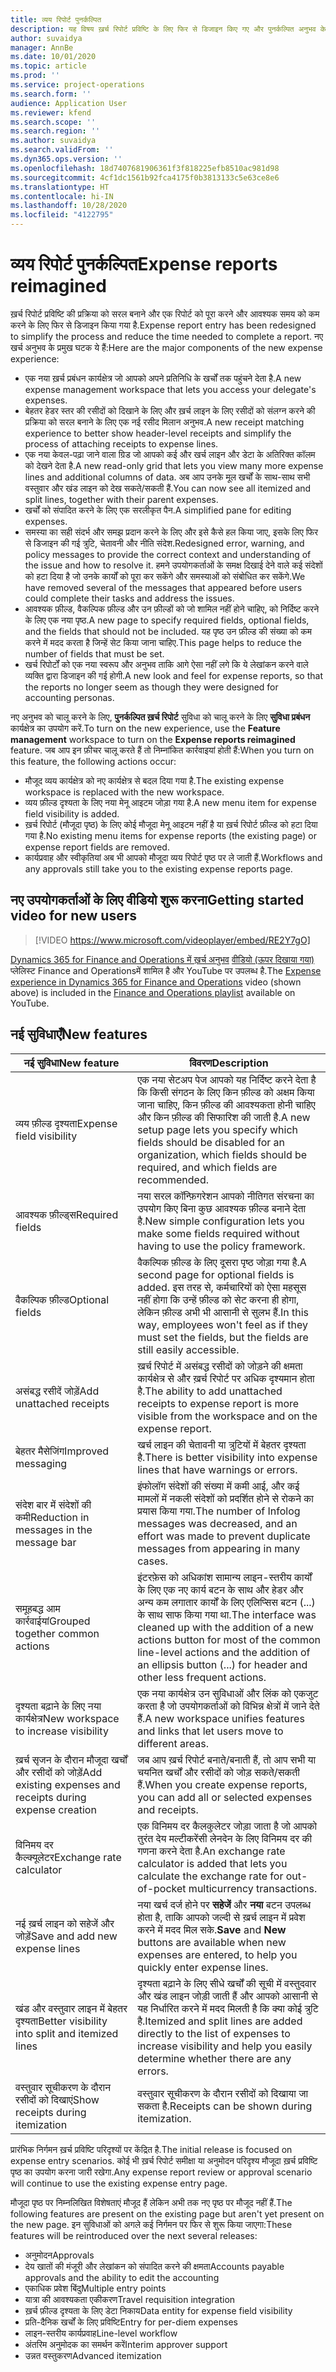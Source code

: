 ```yaml
---
title: व्यय रिपोर्ट पुनर्कल्पित
description: यह विषय ख़र्च रिपोर्ट प्रविष्टि के लिए फिर से डिजाइन किए गए और पुनर्कल्पित अनुभव के बारे में जानकारी प्रदान करता है.
author: suvaidya
manager: AnnBe
ms.date: 10/01/2020
ms.topic: article
ms.prod: ''
ms.service: project-operations
ms.search.form: ''
audience: Application User
ms.reviewer: kfend
ms.search.scope: ''
ms.search.region: ''
ms.author: suvaidya
ms.search.validFrom: ''
ms.dyn365.ops.version: ''
ms.openlocfilehash: 18d7407681906361f3f818225efb8510ac981d98
ms.sourcegitcommit: 4cf1dc1561b92fca4175f0b3813133c5e63ce8e6
ms.translationtype: HT
ms.contentlocale: hi-IN
ms.lasthandoff: 10/28/2020
ms.locfileid: "4122795"
---
```

# <a name="expense-reports-reimagined"></a><span data-ttu-id="ebb3b-103">व्यय रिपोर्ट पुनर्कल्पित</span><span class="sxs-lookup"><span data-stu-id="ebb3b-103">Expense reports reimagined</span></span>

<span data-ttu-id="ebb3b-104">ख़र्च रिपोर्ट प्रविष्टि की प्रक्रिया को सरल बनाने और एक रिपोर्ट को पूरा करने और आवश्यक समय को कम करने के लिए फिर से डिजाइन किया गया है.</span><span class="sxs-lookup"><span data-stu-id="ebb3b-104">Expense report entry has been redesigned to simplify the process and reduce the time needed to complete a report.</span></span> <span data-ttu-id="ebb3b-105">नए खर्च अनुभव के प्रमुख घटक ये हैं:</span><span class="sxs-lookup"><span data-stu-id="ebb3b-105">Here are the major components of the new expense experience:</span></span>

- <span data-ttu-id="ebb3b-106">एक नया ख़र्च प्रबंधन कार्यक्षेत्र जो आपको अपने प्रतिनिधि के खर्चों तक पहुंचने देता है.</span><span class="sxs-lookup"><span data-stu-id="ebb3b-106">A new expense management workspace that lets you access your delegate's expenses.</span></span>
- <span data-ttu-id="ebb3b-107">बेहतर हेडर स्तर की रसीदों को दिखाने के लिए और ख़र्च लाइन के लिए रसीदों को संलग्न करने की प्रक्रिया को सरल बनाने के लिए एक नई रसीद मिलान अनुभव.</span><span class="sxs-lookup"><span data-stu-id="ebb3b-107">A new receipt matching experience to better show header-level receipts and simplify the process of attaching receipts to expense lines.</span></span>
- <span data-ttu-id="ebb3b-108">एक नया केवल-पढ़ा जाने वाला ग्रिड जो आपको कई और खर्च लाइन और डेटा के अतिरिक्त कॉलम को देखने देता है.</span><span class="sxs-lookup"><span data-stu-id="ebb3b-108">A new read-only grid that lets you view many more expense lines and additional columns of data.</span></span> <span data-ttu-id="ebb3b-109">अब आप उनके मूल खर्चों के साथ-साथ सभी वस्तुवार और खंड लाइन को देख सकते/सकती हैं.</span><span class="sxs-lookup"><span data-stu-id="ebb3b-109">You can now see all itemized and split lines, together with their parent expenses.</span></span>
- <span data-ttu-id="ebb3b-110">खर्चों को संपादित करने के लिए एक सरलीकृत पैन.</span><span class="sxs-lookup"><span data-stu-id="ebb3b-110">A simplified pane for editing expenses.</span></span>
- <span data-ttu-id="ebb3b-111">समस्या का सही संदर्भ और समझ प्रदान करने के लिए और इसे कैसे हल किया जाए, इसके लिए फिर से डिजाइन की गई त्रुटि, चेतावनी और नीति संदेश.</span><span class="sxs-lookup"><span data-stu-id="ebb3b-111">Redesigned error, warning, and policy messages to provide the correct context and understanding of the issue and how to resolve it.</span></span> <span data-ttu-id="ebb3b-112">हमने उपयोगकर्ताओं के समक्ष दिखाई देने वाले कई संदेशों को हटा दिया है जो उनके कार्यों को पूरा कर सकेंगे और समस्याओं को संबोधित कर सकेंगे.</span><span class="sxs-lookup"><span data-stu-id="ebb3b-112">We have removed several of the messages that appeared before users could complete their tasks and address the issues.</span></span>
- <span data-ttu-id="ebb3b-113">आवश्यक फ़ील्ड, वैकल्पिक फ़ील्ड और उन फ़ील्डों को जो शामिल नहीं होने चाहिए, को निर्दिष्ट करने के लिए एक नया पृष्ठ.</span><span class="sxs-lookup"><span data-stu-id="ebb3b-113">A new page to specify required fields, optional fields, and the fields that should not be included.</span></span> <span data-ttu-id="ebb3b-114">यह पृष्ठ उन फ़ील्ड की संख्या को कम करने में मदद करता है जिन्हें सेट किया जाना चाहिए.</span><span class="sxs-lookup"><span data-stu-id="ebb3b-114">This page helps to reduce the number of fields that must be set.</span></span>
- <span data-ttu-id="ebb3b-115">खर्च रिपोर्टों को एक नया स्वरूप और अनुभव ताकि आगे ऐसा नहीं लगे कि ये लेखांकन करने वाले व्यक्ति द्वारा डिजाइन की गई होगी.</span><span class="sxs-lookup"><span data-stu-id="ebb3b-115">A new look and feel for expense reports, so that the reports no longer seem as though they were designed for accounting personas.</span></span>

<span data-ttu-id="ebb3b-116">नए अनुभव को चालू करने के लिए, **पुनर्कल्पित ख़र्च रिपोर्ट** सुविधा को चालू करने के लिए **सुविधा प्रबंधन** कार्यक्षेत्र का उपयोग करें.</span><span class="sxs-lookup"><span data-stu-id="ebb3b-116">To turn on the new experience, use the **Feature management** workspace to turn on the **Expense reports reimagined** feature.</span></span> <span data-ttu-id="ebb3b-117">जब आप इन फ़ीचर चालू करते हैं तो निम्नांकित कार्रवाइयां होती हैं:</span><span class="sxs-lookup"><span data-stu-id="ebb3b-117">When you turn on this feature, the following actions occur:</span></span>

- <span data-ttu-id="ebb3b-118">मौजूद व्यय कार्यक्षेत्र को नए कार्यक्षेत्र से बदल दिया गया है.</span><span class="sxs-lookup"><span data-stu-id="ebb3b-118">The existing expense workspace is replaced with the new workspace.</span></span>
- <span data-ttu-id="ebb3b-119">व्यय फ़ील्ड दृश्यता के लिए नया मेनू आइटम जोड़ा गया है.</span><span class="sxs-lookup"><span data-stu-id="ebb3b-119">A new menu item for expense field visibility is added.</span></span>
- <span data-ttu-id="ebb3b-120">ख़र्च रिपोर्ट (मौजूदा पृष्ठ) के लिए कोई मौजूदा मेनू आइटम नहीं है या ख़र्च रिपोर्ट फ़ील्ड को हटा दिया गया है.</span><span class="sxs-lookup"><span data-stu-id="ebb3b-120">No existing menu items for expense reports (the existing page) or expense report fields are removed.</span></span>
- <span data-ttu-id="ebb3b-121">कार्यप्रवाह और स्वीकृतियां अब भी आपको मौजूदा व्यय रिपोर्ट पृष्ठ पर ले जाती हैं.</span><span class="sxs-lookup"><span data-stu-id="ebb3b-121">Workflows and any approvals still take you to the existing expense reports page.</span></span>

## <a name="getting-started-video-for-new-users"></a><span data-ttu-id="ebb3b-122">नए उपयोगकर्ताओं के लिए वीडियो शुरू करना</span><span class="sxs-lookup"><span data-stu-id="ebb3b-122">Getting started video for new users</span></span>

> [!VIDEO https://www.microsoft.com/videoplayer/embed/RE2Y7gO]

<span data-ttu-id="ebb3b-123">[Dynamics 365 for Finance and Operations में ख़र्च अनुभव](https://youtu.be/Ocy-MsTvEE0) [वीडियो (ऊपर दिखाया गया)](https://www.youtube.com/playlist?list=PLcakwueIHoT_SYfIaPGoOhloFoCXiUSyW) प्लेलिस्ट Finance and Operationsमें शामिल है और YouTube पर उपलब्ध है.</span><span class="sxs-lookup"><span data-stu-id="ebb3b-123">The [Expense experience in Dynamics 365 for Finance and Operations](https://youtu.be/Ocy-MsTvEE0) video (shown above) is included in the [Finance and Operations playlist](https://www.youtube.com/playlist?list=PLcakwueIHoT_SYfIaPGoOhloFoCXiUSyW) available on YouTube.</span></span>

## <a name="new-features"></a><span data-ttu-id="ebb3b-124">नई सुविधाएँ</span><span class="sxs-lookup"><span data-stu-id="ebb3b-124">New features</span></span>

| <span data-ttu-id="ebb3b-125">नई सुविधा</span><span class="sxs-lookup"><span data-stu-id="ebb3b-125">New feature</span></span> | <span data-ttu-id="ebb3b-126">विवरण</span><span class="sxs-lookup"><span data-stu-id="ebb3b-126">Description</span></span> |
|---|----|
| <span data-ttu-id="ebb3b-127">व्यय फ़ील्ड दृश्यता</span><span class="sxs-lookup"><span data-stu-id="ebb3b-127">Expense field visibility</span></span> | <span data-ttu-id="ebb3b-128">एक नया सेटअप पेज आपको यह निर्दिष्ट करने देता है कि किसी संगठन के लिए किन फ़ील्ड को अक्षम किया जाना चाहिए, किन फ़ील्ड की आवश्यकता होनी चाहिए और किन फ़ील्ड की सिफारिश की जाती है.</span><span class="sxs-lookup"><span data-stu-id="ebb3b-128">A new setup page lets you specify which fields should be disabled for an organization, which fields should be required, and which fields are recommended.</span></span> |
| <span data-ttu-id="ebb3b-129">आवश्यक फ़ील्ड्स</span><span class="sxs-lookup"><span data-stu-id="ebb3b-129">Required fields</span></span> | <span data-ttu-id="ebb3b-130">नया सरल कॉन्फ़िगरेशन आपको नीतिगत संरचना का उपयोग किए बिना कुछ आवश्यक फ़ील्ड बनाने देता है.</span><span class="sxs-lookup"><span data-stu-id="ebb3b-130">New simple configuration lets you make some fields required without having to use the policy framework.</span></span> |
| <span data-ttu-id="ebb3b-131">वैकल्पिक फ़ील्ड</span><span class="sxs-lookup"><span data-stu-id="ebb3b-131">Optional fields</span></span> | <span data-ttu-id="ebb3b-132">वैकल्पिक फ़ील्ड के लिए दूसरा पृष्ठ जोड़ा गया है.</span><span class="sxs-lookup"><span data-stu-id="ebb3b-132">A second page for optional fields is added.</span></span> <span data-ttu-id="ebb3b-133">इस तरह से, कर्मचारियों को ऐसा महसूस नहीं होगा कि उन्हें फ़ील्ड को सेट करना ही होगा, लेकिन फ़ील्ड अभी भी आसानी से सुलभ हैं.</span><span class="sxs-lookup"><span data-stu-id="ebb3b-133">In this way, employees won't feel as if they must set the fields, but the fields are still easily accessible.</span></span> |
| <span data-ttu-id="ebb3b-134">असंबद्ध रसीदें जोड़ें</span><span class="sxs-lookup"><span data-stu-id="ebb3b-134">Add unattached receipts</span></span> | <span data-ttu-id="ebb3b-135">ख़र्च रिपोर्ट में असंबद्ध रसीदों को जोड़ने की क्षमता कार्यक्षेत्र से और ख़र्च रिपोर्ट पर अधिक दृश्यमान होता है.</span><span class="sxs-lookup"><span data-stu-id="ebb3b-135">The ability to add unattached receipts to expense report is more visible from the workspace and on the expense report.</span></span> |
| <span data-ttu-id="ebb3b-136">बेहतर मैसेजिंग</span><span class="sxs-lookup"><span data-stu-id="ebb3b-136">Improved messaging</span></span> | <span data-ttu-id="ebb3b-137">खर्च लाइन की चेतावनी या त्रुटियों में बेहतर दृश्यता है.</span><span class="sxs-lookup"><span data-stu-id="ebb3b-137">There is better visibility into expense lines that have warnings or errors.</span></span> |
| <span data-ttu-id="ebb3b-138">संदेश बार में संदेशों की कमी</span><span class="sxs-lookup"><span data-stu-id="ebb3b-138">Reduction in messages in the message bar</span></span>| <span data-ttu-id="ebb3b-139">इंफोलॉग संदेशों की संख्या में कमी आई, और कई मामलों में नकली संदेशों को प्रदर्शित होने से रोकने का प्रयास किया गया.</span><span class="sxs-lookup"><span data-stu-id="ebb3b-139">The number of Infolog messages was decreased, and an effort was made to prevent duplicate messages from appearing in many cases.</span></span> |
| <span data-ttu-id="ebb3b-140">समूहबद्ध आम कार्रवाईयां</span><span class="sxs-lookup"><span data-stu-id="ebb3b-140">Grouped together common actions</span></span> | <span data-ttu-id="ebb3b-141">इंटरफ़ेस को अधिकांश सामान्य लाइन-स्तरीय कार्यों के लिए एक नए कार्य बटन के साथ और हेडर और अन्य कम लगातार कार्यों के लिए एलिप्सिस बटन (...) के साथ साफ किया गया था.</span><span class="sxs-lookup"><span data-stu-id="ebb3b-141">The interface was cleaned up with the addition of a new actions button for most of the common line-level actions and the addition of an ellipsis button (...) for header and other less frequent actions.</span></span> |
| <span data-ttu-id="ebb3b-142">दृश्यता बढ़ाने के लिए नया कार्यक्षेत्र</span><span class="sxs-lookup"><span data-stu-id="ebb3b-142">New workspace to increase visibility</span></span> | <span data-ttu-id="ebb3b-143">एक नया कार्यक्षेत्र उन सुविधाओं और लिंक को एकजुट करता है जो उपयोगकर्ताओं को विभिन्न क्षेत्रों में जाने देते हैं.</span><span class="sxs-lookup"><span data-stu-id="ebb3b-143">A new workspace unifies features and links that let users move to different areas.</span></span> |
| <span data-ttu-id="ebb3b-144">ख़र्च सृजन के दौरान मौजूदा खर्चों और रसीदों को जोड़ें</span><span class="sxs-lookup"><span data-stu-id="ebb3b-144">Add existing expenses and receipts during expense creation</span></span> | <span data-ttu-id="ebb3b-145">जब आप ख़र्च रिपोर्ट बनाते/बनाती हैं, तो आप सभी या चयनित खर्चों और रसीदों को जोड़ सकते/सकती हैं.</span><span class="sxs-lookup"><span data-stu-id="ebb3b-145">When you create expense reports, you can add all or selected expenses and receipts.</span></span> |
| <span data-ttu-id="ebb3b-146">विनिमय दर कैल्क्यूलेटर</span><span class="sxs-lookup"><span data-stu-id="ebb3b-146">Exchange rate calculator</span></span> | <span data-ttu-id="ebb3b-147">एक विनिमय दर कैलकुलेटर जोड़ा जाता है जो आपको तुरंत देय मल्टीकरेंसी लेनदेन के लिए विनिमय दर की गणना करने देता है.</span><span class="sxs-lookup"><span data-stu-id="ebb3b-147">An exchange rate calculator is added that lets you calculate the exchange rate for out-of-pocket multicurrency transactions.</span></span> |
| <span data-ttu-id="ebb3b-148">नई ख़र्च लाइन को सहेजें और जोड़ें</span><span class="sxs-lookup"><span data-stu-id="ebb3b-148">Save and add new expense lines</span></span> | <span data-ttu-id="ebb3b-149">नया खर्च दर्ज होने पर **सहेजें** और **नया** बटन उपलब्ध होता है, ताकि आपको जल्दी से ख़र्च लाइन में प्रवेश करने में मदद मिल सके.</span><span class="sxs-lookup"><span data-stu-id="ebb3b-149">**Save** and **New** buttons are available when new expenses are entered, to help you quickly enter expense lines.</span></span> |
| <span data-ttu-id="ebb3b-150">खंड और वस्तुवार लाइन में बेहतर दृश्यता</span><span class="sxs-lookup"><span data-stu-id="ebb3b-150">Better visibility into split and itemized lines</span></span> | <span data-ttu-id="ebb3b-151">दृश्यता बढ़ाने के लिए सीधे खर्चों की सूची में वस्तुदवार और खंड लाइन जोड़ी जाती हैं और आपको आसानी से यह निर्धारित करने में मदद मिलती है कि क्या कोई त्रुटि है.</span><span class="sxs-lookup"><span data-stu-id="ebb3b-151">Itemized and split lines are added directly to the list of expenses to increase visibility and help you easily determine whether there are any errors.</span></span> |
| <span data-ttu-id="ebb3b-152">वस्तुवार सूचीकरण के दौरान रसीदों को दिखाएं</span><span class="sxs-lookup"><span data-stu-id="ebb3b-152">Show receipts during itemization</span></span> | <span data-ttu-id="ebb3b-153">वस्तुवार सूचीकरण के दौरान रसीदों को दिखाया जा सकता है.</span><span class="sxs-lookup"><span data-stu-id="ebb3b-153">Receipts can be shown during itemization.</span></span> |

<span data-ttu-id="ebb3b-154">प्रारंभिक निर्गमन ख़र्च प्रविष्टि परिदृश्यों पर केंद्रित है.</span><span class="sxs-lookup"><span data-stu-id="ebb3b-154">The initial release is focused on expense entry scenarios.</span></span> <span data-ttu-id="ebb3b-155">कोई भी ख़र्च रिपोर्ट समीक्षा या अनुमोदन परिदृश्य मौजूदा ख़र्च प्रविष्टि पृष्ठ का उपयोग करना जारी रखेगा.</span><span class="sxs-lookup"><span data-stu-id="ebb3b-155">Any expense report review or approval scenario will continue to use the existing expense entry page.</span></span>

<span data-ttu-id="ebb3b-156">मौजूदा पृष्ठ पर निम्नलिखित विशेषताएं मौजूद हैं लेकिन अभी तक नए पृष्ठ पर मौजूद नहीं हैं.</span><span class="sxs-lookup"><span data-stu-id="ebb3b-156">The following features are present on the existing page but aren't yet present on the new page.</span></span> <span data-ttu-id="ebb3b-157">इन सुविधाओं को अगले कई निर्गमन पर फिर से शुरू किया जाएगा:</span><span class="sxs-lookup"><span data-stu-id="ebb3b-157">These features will be reintroduced over the next several releases:</span></span>

- <span data-ttu-id="ebb3b-158">अनुमोदन</span><span class="sxs-lookup"><span data-stu-id="ebb3b-158">Approvals</span></span>
- <span data-ttu-id="ebb3b-159">देय खातों की मंजूरी और लेखांकन को संपादित करने की क्षमता</span><span class="sxs-lookup"><span data-stu-id="ebb3b-159">Accounts payable approvals and the ability to edit the accounting</span></span>
- <span data-ttu-id="ebb3b-160">एकाधिक प्रवेश बिंदु</span><span class="sxs-lookup"><span data-stu-id="ebb3b-160">Multiple entry points</span></span>
- <span data-ttu-id="ebb3b-161">यात्रा की आवश्यकता एकीकरण</span><span class="sxs-lookup"><span data-stu-id="ebb3b-161">Travel requisition integration</span></span>
- <span data-ttu-id="ebb3b-162">ख़र्च फ़ील्ड दृश्यता के लिए डेटा निकाय</span><span class="sxs-lookup"><span data-stu-id="ebb3b-162">Data entity for expense field visibility</span></span>
- <span data-ttu-id="ebb3b-163">प्रति-दैनिक खर्चों के लिए प्रविष्टि</span><span class="sxs-lookup"><span data-stu-id="ebb3b-163">Entry for per-diem expenses</span></span>
- <span data-ttu-id="ebb3b-164">लाइन-स्तरीय कार्यप्रवाह</span><span class="sxs-lookup"><span data-stu-id="ebb3b-164">Line-level workflow</span></span>
- <span data-ttu-id="ebb3b-165">अंतरिम अनुमोदक का समर्थन करें</span><span class="sxs-lookup"><span data-stu-id="ebb3b-165">Interim approver support</span></span>
- <span data-ttu-id="ebb3b-166">उन्नत वस्तुकरण</span><span class="sxs-lookup"><span data-stu-id="ebb3b-166">Advanced itemization</span></span>
